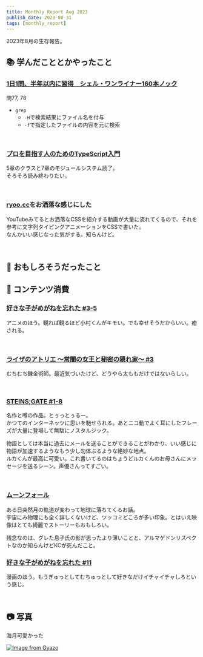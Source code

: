```yaml
---
title: Monthly Report Aug 2023
publish_date: 2023-08-31
tags: [monthly_report]
---
```


2023年8月の生存報告。

## 📚 学んだこととかやったこと

### [1日1問、半年以内に習得　シェル・ワンライナー160本ノック](https://amzn.to/41AQRk6)

問77, 78

- `grep`
  - `-H`で検索結果にファイル名を付与
  - `-f`で指定したファイルの内容を元に検索

<br />

### [プロを目指す人のためのTypeScript入門](https://amzn.to/3jI4HRS)  

5章のクラスと7章のモジュールシステム読了。  
そろそろ読み終わりたい。

<br />

### [ryoo.cc](https://ryoo.cc)をお洒落な感じにした

YouTubeみてるとお洒落なCSSを紹介する動画が大量に流れてくるので、それを参考に文字列タイピングアニメーションをCSSで書いた。  
なんかいい感じなった気がする。知らんけど。

<br />

## 🧐 おもしろそうだったこと


## 👾 コンテンツ消費

### [好きな子がめがねを忘れた #3-5](https://annict.com/works/10399)

アニメのほう。観れば観るほど小村くんがキモい。でも幸せそうだからいい。癒される。

<br />

### [ライザのアトリエ ～常闇の女王と秘密の隠れ家～ #3](https://annict.com/works/10590)

むちむち錬金術師。最近気づいたけど、どうやら太ももだけではないらしい。

<br />

### [STEINS;GATE #1-8](https://annict.com/works/865)

名作と噂の作品。とぅっとぅるー。  
かつてのインターネッツに思いを馳せられる。あとニコ動でよく耳にしたフレーズが大量に登場して無駄にノスタルジック。

物語としては本当に過去にメールを送ることができることがわかり、いい感じに物語が加速するようなもう少し勿体ぶるような絶妙な地点。  
ルカくんが最高に可愛い。これ書いてるのはちょうどルカくんのお母さんにメッセージを送るシーン。声優さんってすごい。

<br />

### [ムーンフォール](https://filmarks.com/movies/98964)

ある日突然月の軌道が変わって地球に落ちてくるお話。  
宇宙にみ物理にも全く詳しくないけど、ツッコミどころが多い印象。とはいえ映像はとても綺麗でストーリーもおもしろい。

残念なのは、グレた息子氏の影が思ったより薄いことと、アルマゲドンリスペクトなのか知らんけどKCが死んだこと。

### [好きな子がめがねを忘れた #11](https://amzn.to/3OUENHm)

漫画のほう。もうぎゅっとしてむちゅっとして好きなだけイチャイチャしろという感じ。

<br />

## 📷 写真

海月可愛かった

[![Image from Gyazo](https://i.gyazo.com/8113f4f55d84f576e75e0a23dc3ecaff.jpg)](https://gyazo.com/8113f4f55d84f576e75e0a23dc3ecaff)

